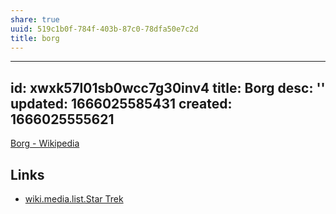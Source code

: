 ```yaml
---
share: true
uuid: 519c1b0f-784f-403b-87c0-78dfa50e7c2d
title: borg
---
```

---
id: xwxk57l01sb0wcc7g30inv4
title: Borg
desc: ''
updated: 1666025585431
created: 1666025555621
---

[Borg - Wikipedia](https://en.wikipedia.org/wiki/Borg)

## Links

* [wiki.media.list.Star Trek](/undefined)